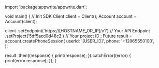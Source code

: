 import 'package:appwrite/appwrite.dart';

void main() { // Init SDK
  Client client = Client();
  Account account = Account(client);

  client
    .setEndpoint('https://[HOSTNAME_OR_IP]/v1') // Your API Endpoint
    .setProject('5df5acd0d48c2') // Your project ID
  ;
  Future result = account.createPhoneSession(
    userId: '[USER_ID]',
    phone: '+12065550100',
  );

  result
    .then((response) {
      print(response);
    }).catchError((error) {
      print(error.response);
  });
}
